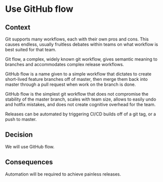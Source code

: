 # Use GitHub flow

## Context
Git supports many workflows, each with their own pros and cons. This causes endless, usually fruitless debates within teams on what workflow is best suited for that team.

Git flow, a complex, widely known git workflow, gives semantic meaning to branches and accommodates complex release workflows.

GitHub flow is a name given to a simple workflow that dictates to create short-lived feature branches off of master, then merge them back into master through a pull request when work on the branch is done.

GitHub flow is the simplest git workflow that does not compromise the stability of the master branch, scales with team size, allows to easily undo and hotfix mistakes, and does not create cognitive overhead for the team.

Releases can be automated by triggering CI/CD builds off of a git tag, or a push to master.

## Decision
We will use GitHub flow.

## Consequences
Automation will be required to achieve painless releases.
